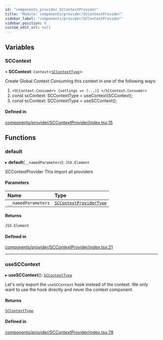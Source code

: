 ```yaml
---
id: "components_provider_SCContextProvider"
title: "Module: components/provider/SCContextProvider"
sidebar_label: "components/provider/SCContextProvider"
sidebar_position: 0
custom_edit_url: null
---
```


## Variables

### SCContext

• **SCContext**: `Context`<[`SCContextType`](../interfaces/types_context.SCContextType)\>

Create Global Context
Consuming this context in one of the following ways:
 1. `<SCContext.Consumer>
      {settings => (...)}
    </SCContext.Consumer>`
 2. const scContext: SCContextType = useContext(SCContext);
 3. const scContext: SCContextType = useSCContext();

#### Defined in

[components/provider/SCContextProvider/index.tsx:15](https://github.com/selfcommunity/community-ui/blob/7f26f69/packages/sc-core/src/components/provider/SCContextProvider/index.tsx#L15)

## Functions

### default

▸ **default**(`__namedParameters`): `JSX.Element`

SCContextProvider
This import all providers

#### Parameters

| Name | Type |
| :------ | :------ |
| `__namedParameters` | [`SCContextProviderType`](../interfaces/types_context.SCContextProviderType) |

#### Returns

`JSX.Element`

#### Defined in

[components/provider/SCContextProvider/index.tsx:21](https://github.com/selfcommunity/community-ui/blob/7f26f69/packages/sc-core/src/components/provider/SCContextProvider/index.tsx#L21)

___

### useSCContext

▸ **useSCContext**(): [`SCContextType`](../interfaces/types_context.SCContextType)

Let's only export the `useSCContext` hook instead of the context.
We only want to use the hook directly and never the context component.

#### Returns

[`SCContextType`](../interfaces/types_context.SCContextType)

#### Defined in

[components/provider/SCContextProvider/index.tsx:78](https://github.com/selfcommunity/community-ui/blob/7f26f69/packages/sc-core/src/components/provider/SCContextProvider/index.tsx#L78)
